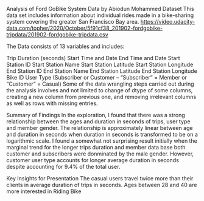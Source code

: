 Analysis of Ford GoBike System Data
by Abiodun Mohammed
Dataset
This data set includes information about individual rides made in a bike-sharing system covering the greater San Francisco Bay area. https://video.udacity-data.com/topher/2020/October/5f91cf38_201902-fordgobike-tripdata/201902-fordgobike-tripdata.csv

The Data consists of 13 variables and includes:

Trip Duration (seconds)
Start Time and Date
End Time and Date
Start Station ID
Start Station Name
Start Station Latitude
Start Station Longitude
End Station ID
End Station Name
End Station Latitude
End Station Longitude
Bike ID
User Type (Subscriber or Customer – “Subscriber” = Member or “Customer” = Casual)
Some of the data wrangling steps carried out during the analysis involves and not limited to change of dtype of some columns, creating a new column from previous one, and removing irrelevant columns as well as rows with missing entries.

Summary of Findings
In the exploration, I found that there was a strong relationship between the ages and duration in seconds of trips, user type and member gender. The relationship is approximately linear between age and duration in seconds when duration in seconds is transformed to be on a logarithmic scale. I found a somewhat not surprising result initially when the marginal trend for the longer trips duration and member data base both customer and subscribers were donminated by the male gender. However, customer user type accounts for longer average duration in seconds despite accounting for 9.4% of the total user.

Key Insights for Presentation
The casual users travel twice more than their clients in average duration of trips in seconds. Ages between 28 and 40 are more interested in Riding Bike
